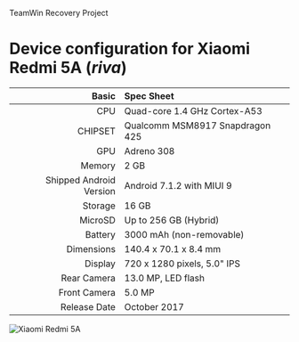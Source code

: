 TeamWin Recovery Project

Device configuration for Xiaomi Redmi 5A  (_riva_)
=====================================================

Basic   | Spec Sheet
-------:|:-------------------------
CPU     | Quad-core 1.4 GHz Cortex-A53
CHIPSET | Qualcomm MSM8917 Snapdragon 425
GPU     | Adreno 308
Memory  | 2 GB
Shipped Android Version | Android 7.1.2 with MIUI 9
Storage | 16 GB
MicroSD | Up to 256 GB (Hybrid)
Battery | 3000 mAh (non-removable)
Dimensions | 140.4 x 70.1 x 8.4 mm
Display | 720 x 1280 pixels, 5.0" IPS
Rear Camera  | 13.0 MP, LED flash
Front Camera | 5.0 MP
Release Date | October 2017

![Xiaomi Redmi 5A](https://cdn2.gsmarena.com/vv/pics/xiaomi/xiaomi-redmi-5a-2.jpg "Xiaomi Redmi 5A")

